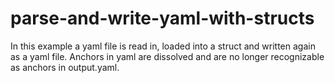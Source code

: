 # parse-and-write-yaml-with-structs

In this example a yaml file is read in, loaded into a struct and written again as a yaml file.
Anchors in yaml are dissolved and are no longer recognizable as anchors in output.yaml.
